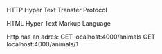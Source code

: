 HTTP
Hyper Text Transfer Protocol

HTML
Hyper Text Markup Language

Http has an adres:
GET localhost:4000/animals
GET localhost:4000/animals/1
